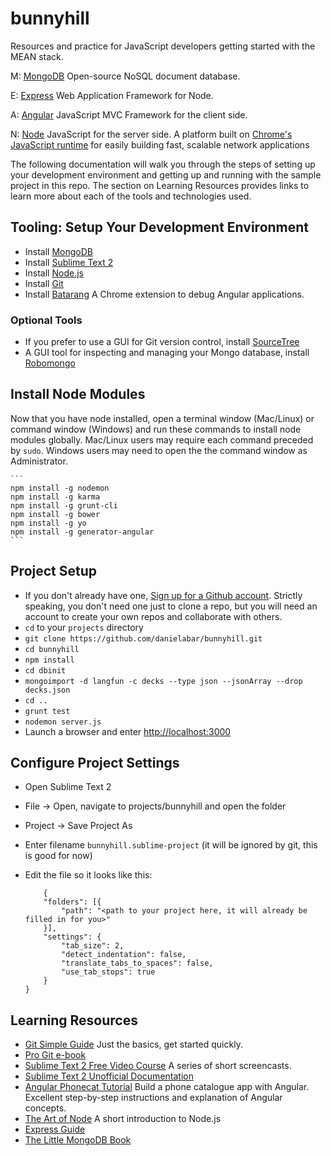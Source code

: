 bunnyhill
=========

Resources and practice for JavaScript developers getting started with the MEAN stack.

M: [MongoDB](http://www.mongodb.org/) Open-source NoSQL document database.

E: [Express](http://expressjs.com/) Web Application Framework for Node.

A: [Angular](http://angularjs.org/) JavaScript MVC Framework for the client side.

N: [Node](http://nodejs.org/) JavaScript for the server side. A platform built on [Chrome's JavaScript runtime](https://code.google.com/p/v8/) for easily building fast, scalable network applications

The following documentation will walk you through the steps of setting up your development environment and getting up and running with the sample project in this repo.
The section on Learning Resources provides links to learn more about each of the tools and technologies used.

## Tooling: Setup Your Development Environment
* Install [MongoDB](http://docs.mongodb.org/manual/installation/)
* Install [Sublime Text 2](http://www.sublimetext.com/2)
* Install [Node.js](http://nodejs.org/)
* Install [Git](http://git-scm.com/downloads)
* Install [Batarang](https://chrome.google.com/webstore/detail/angularjs-batarang/ighdmehidhipcmcojjgiloacoafjmpfk?hl=en) A Chrome extension to debug Angular applications.

### Optional Tools
* If you prefer to use a GUI for Git version control, install [SourceTree](http://www.sourcetreeapp.com/)
* A GUI tool for inspecting and managing your Mongo database, install [Robomongo](http://robomongo.org/)

## Install Node Modules
Now that you have node installed, open a terminal window (Mac/Linux) or command window (Windows) and run these commands to install node modules globally.
Mac/Linux users may require each command preceded by ```sudo```.
Windows users may need to open the the command window as Administrator.
	
	```
	npm install -g nodemon
	npm install -g karma
	npm install -g grunt-cli
	npm install -g bower
	npm install -g yo
	npm install -g generator-angular
	```

## Project Setup
* If you don't already have one, [Sign up for a Github account](https://github.com/). Strictly speaking, you don't need one just to clone a repo, but you will need an account to create your own repos and collaborate with others.
* ```cd``` to your ```projects``` directory
* ```git clone https://github.com/danielabar/bunnyhill.git```
* ```cd bunnyhill```
* ```npm install```
* ```cd dbinit```
* ```mongoimport -d langfun -c decks --type json --jsonArray --drop decks.json```
* ```cd ..```
* ```grunt test```
* ```nodemon server.js```
* Launch a browser and enter [http://localhost:3000](http://localhost:3000)

## Configure Project Settings
* Open Sublime Text 2
* File -> Open, navigate to projects/bunnyhill and open the folder
* Project -> Save Project As
* Enter filename ```bunnyhill.sublime-project``` (it will be ignored by git, this is good for now)
* Edit the file so it looks like this:

	```
		{
		"folders": [{
			"path": "<path to your project here, it will already be filled in for you>"
		}],
		"settings": {
			"tab_size": 2,
			"detect_indentation": false,
			"translate_tabs_to_spaces": false,
			"use_tab_stops": true	
		}
	}
	```

## Learning Resources
* [Git Simple Guide](http://rogerdudler.github.io/git-guide/) Just the basics, get started quickly.
* [Pro Git e-book](http://git-scm.com/book)
* [Sublime Text 2 Free Video Course](http://net.tutsplus.com/articles/news/perfect-workflow-in-sublime-text-free-course/) A series of short screencasts.
* [Sublime Text 2 Unofficial Documentation](http://sublime-text-unofficial-documentation.readthedocs.org/en/sublime-text-2/)
* [Angular Phonecat Tutorial](http://docs.angularjs.org/tutorial) Build a phone catalogue app with Angular. Excellent step-by-step instructions and explanation of Angular concepts.
* [The Art of Node](https://github.com/maxogden/art-of-node) A short introduction to Node.js
* [Express Guide](http://expressjs.com/guide.html)
* [The Little MongoDB Book](http://openmymind.net/mongodb.pdf)